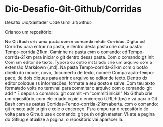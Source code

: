 # Dio-Desafio-Git-Github/Corridas
Desafio Dio/Santader Code Girsl Git/Github

Criando um repositório:

No Git Bash crie uma pasta com o comando mkdir Corridas.
Digite cd Corridas para entrar na pasta, e dentro desta pasta crie outra pasta: Tempo-corrida-21km. 
Caminhe na pasta com o comando: cd Tempo-corrida-21km para iniciar o git dentro dessa pasta.
Com o comando:git init
Com um editor de texto, Typora ou outro instalado crie um arquivo com a extensão Markdown (.md). Na pasta Tempo-corrida-21km com o botão direito do mouse, novo, documento de texto, nomeie Comparação-tempo-pace, de dois cliques para abrir o arquivo no editor de texto. Dentro do editor coloque as informações, formate a seu gosto e salve.
Com teu texto formatado volte no terminal para commitar o arquivo com o comando: git add *
E depois o comando: git commit -m "commiti inicial"
No Github crie um repositório, com ele criado copie o endereço (URL:https) e vá para o Git Bash com as pastas Corridas-Tempo-corrida-21km aberta, com o comando: git remote add origin e cole o endereço.
Para empurrar o repositório de volta para o Github use o comando: git push origin master.
Vá ate a página do Githug e atualize a página, o repositório vai aparacer lá.
